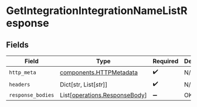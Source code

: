 # GetIntegrationIntegrationNameListResponse


## Fields

| Field                                                                    | Type                                                                     | Required                                                                 | Description                                                              |
| ------------------------------------------------------------------------ | ------------------------------------------------------------------------ | ------------------------------------------------------------------------ | ------------------------------------------------------------------------ |
| `http_meta`                                                              | [components.HTTPMetadata](../../models/components/httpmetadata.md)       | :heavy_check_mark:                                                       | N/A                                                                      |
| `headers`                                                                | Dict[str, List[*str*]]                                                   | :heavy_check_mark:                                                       | N/A                                                                      |
| `response_bodies`                                                        | List[[operations.ResponseBody](../../models/operations/responsebody.md)] | :heavy_minus_sign:                                                       | OK                                                                       |